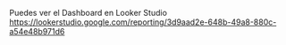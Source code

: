 Puedes ver el Dashboard en Looker Studio https://lookerstudio.google.com/reporting/3d9aad2e-648b-49a8-880c-a54e48b971d6
